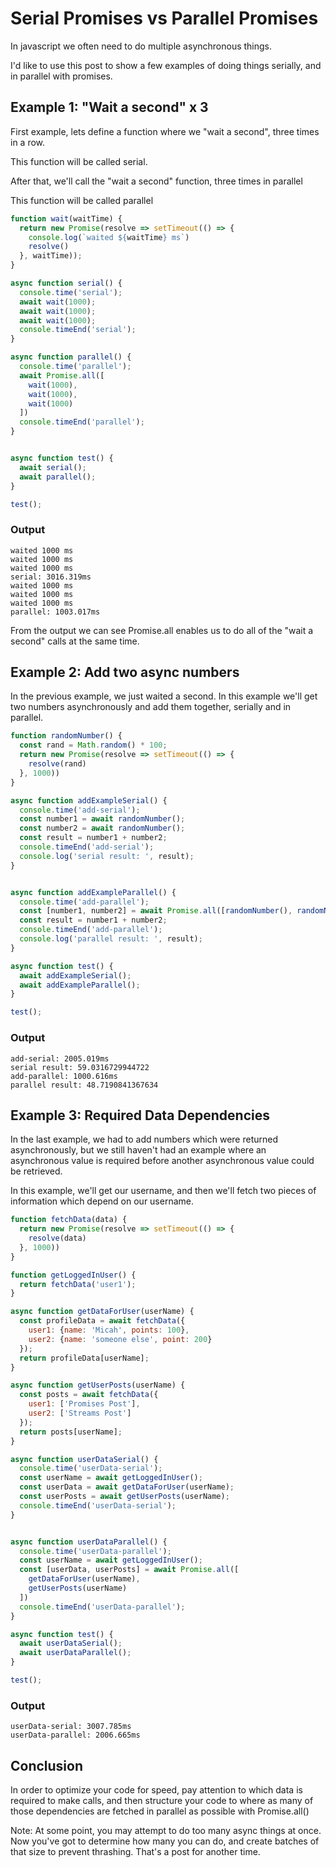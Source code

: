 # Serial Promises vs Parallel Promises

In javascript we often need to do multiple asynchronous things.

 I'd like to use this post to show a few examples of doing things serially, and in parallel with promises.

## Example 1: "Wait a second" x 3

First example, lets define a function where we "wait a second", three times in a row.

This function will be called serial.

After that, we'll call the "wait a second" function, three times in parallel

This function will be called parallel

```javascript
function wait(waitTime) {
  return new Promise(resolve => setTimeout(() => {
    console.log(`waited ${waitTime} ms`)
    resolve()
  }, waitTime));
}

async function serial() {
  console.time('serial');
  await wait(1000);
  await wait(1000);
  await wait(1000);
  console.timeEnd('serial');
}

async function parallel() {
  console.time('parallel');
  await Promise.all([
    wait(1000),
    wait(1000),
    wait(1000)
  ])
  console.timeEnd('parallel');
}


async function test() {
  await serial();
  await parallel();
}

test();
```



### Output
```
waited 1000 ms
waited 1000 ms
waited 1000 ms
serial: 3016.319ms
waited 1000 ms
waited 1000 ms
waited 1000 ms
parallel: 1003.017ms
```

From the output we can see Promise.all enables us to do all of the "wait a second" calls at the same time.

## Example 2: Add two async numbers
In the previous example, we just waited a second. In this example we'll get two numbers asynchronously and add them together, serially and in parallel.

```javascript
function randomNumber() {
  const rand = Math.random() * 100;
  return new Promise(resolve => setTimeout(() => {
    resolve(rand)
  }, 1000))
}

async function addExampleSerial() {
  console.time('add-serial');
  const number1 = await randomNumber();
  const number2 = await randomNumber();
  const result = number1 + number2;
  console.timeEnd('add-serial');
  console.log('serial result: ', result);
}


async function addExampleParallel() {
  console.time('add-parallel');
  const [number1, number2] = await Promise.all([randomNumber(), randomNumber()]);
  const result = number1 + number2;
  console.timeEnd('add-parallel');
  console.log('parallel result: ', result);
}

async function test() {
  await addExampleSerial();
  await addExampleParallel();
}

test();
```

### Output
```
add-serial: 2005.019ms
serial result: 59.0316729944722
add-parallel: 1000.616ms
parallel result: 48.7190841367634
```

## Example 3: Required Data Dependencies

In the last example, we had to add numbers which were returned asynchronously, but we still haven't had an example where an asynchronous value is required before another asynchronous value could be retrieved.

In this example, we'll get our username, and then we'll fetch two pieces of information which depend on our username.

```javascript
function fetchData(data) {
  return new Promise(resolve => setTimeout(() => {
    resolve(data)
  }, 1000))
}

function getLoggedInUser() {
  return fetchData('user1');
}

async function getDataForUser(userName) {
  const profileData = await fetchData({
    user1: {name: 'Micah', points: 100},
    user2: {name: 'someone else', point: 200}
  });
  return profileData[userName];
}

async function getUserPosts(userName) {
  const posts = await fetchData({
    user1: ['Promises Post'],
    user2: ['Streams Post']
  });
  return posts[userName];
}

async function userDataSerial() {
  console.time('userData-serial');
  const userName = await getLoggedInUser();
  const userData = await getDataForUser(userName);
  const userPosts = await getUserPosts(userName);
  console.timeEnd('userData-serial');
}


async function userDataParallel() {
  console.time('userData-parallel');
  const userName = await getLoggedInUser();
  const [userData, userPosts] = await Promise.all([
    getDataForUser(userName),
    getUserPosts(userName)
  ])
  console.timeEnd('userData-parallel');
}

async function test() {
  await userDataSerial();
  await userDataParallel();
}

test();
```


### Output
```
userData-serial: 3007.785ms
userData-parallel: 2006.665ms
```
## Conclusion

In order to optimize your code for speed, pay attention to which data is required to make calls, and then structure your code to where as many of those dependencies are fetched in parallel as possible with Promise.all()

Note: At some point, you may attempt to do too many async things at once. Now you've got to determine how many you can do, and create batches of that size to prevent thrashing. That's a post for another time.

